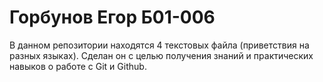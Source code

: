 # Горбунов Егор Б01-006
В данном репозитории находятся 4 текстовых файла (приветствия на разных языках).
Сделан он с целью получения знаний и практических навыков о работе с Git и Github.
